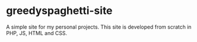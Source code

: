 # greedyspaghetti-site

A simple site for my personal projects. This site is developed from scratch in PHP, JS, HTML and CSS.
